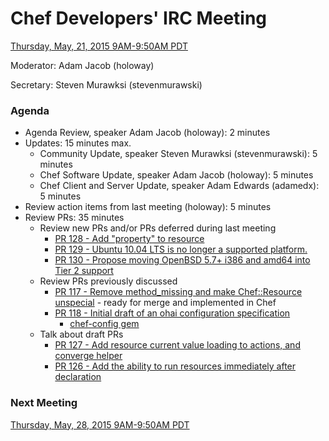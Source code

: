 # Chef Developers' IRC Meeting

[Thursday, May, 21, 2015 9AM-9:50AM PDT](http://www.timeanddate.com/worldclock/fixedtime.html?msg=%23chef-hacking+developers%27+meeting&iso=20150521T12&p1=419&am=50)

Moderator:  Adam Jacob (holoway)

Secretary:  Steven Murawksi (stevenmurawski)

### Agenda
* Agenda Review, speaker Adam Jacob (holoway): 2 minutes
* Updates: 15 minutes max.
  * Community Update, speaker Steven Murawksi (stevenmurawski): 5 minutes
  * Chef Software Update, speaker Adam Jacob (holoway): 5 minutes
  * Chef Client and Server Update, speaker Adam Edwards (adamedx): 5 minutes
* Review action items from last meeting (holoway): 5 minutes
* Review PRs:  35 minutes
  * Review new PRs and/or PRs deferred during last meeting
    * [PR 128 - Add "property" to resource](https://github.com/chef/chef-rfc/pull/128)
    * [PR 129 - Ubuntu 10.04 LTS is no longer a supported platform.](https://github.com/chef/chef-rfc/pull/129)
    * [PR 130 - Propose moving OpenBSD 5.7+ i386 and amd64 into Tier 2 support](https://github.com/chef/chef-rfc/pull/130)
  * Review PRs previously discussed
    * [PR 117 - Remove method_missing and make Chef::Resource unspecial](https://github.com/chef/chef-rfc/pull/117) - ready for merge and implemented in Chef
    * [PR 118 - Initial draft of an ohai configuration specification](https://github.com/chef/chef-rfc/pull/118)
      * [chef-config gem](https://github.com/chef/chef/pull/3270)
  * Talk about draft PRs
    * [PR 127 - Add resource current value loading to actions, and converge helper](https://github.com/chef/chef-rfc/pull/127)
    * [PR 126 - Add the ability to run resources immediately after declaration](https://github.com/chef/chef-rfc/pull/126)

### Next Meeting

[Thursday, May, 28, 2015 9AM-9:50AM PDT](http://www.timeanddate.com/worldclock/fixedtime.html?msg=%23chef-hacking+developers%27+meeting&iso=20150528T12&p1=419&am=50)
